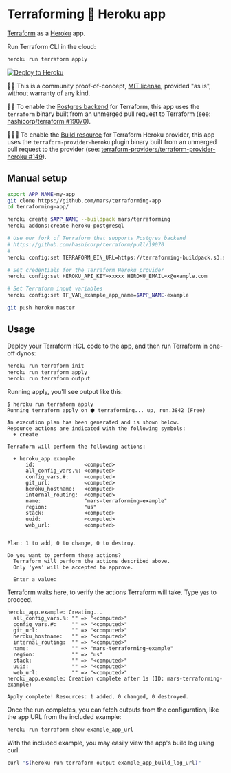 Terraforming 🌱 Heroku app
===========================

[Terraform](https://www.terraform.io/) as a [Heroku](https://www.heroku.com/) app.

Run Terraform CLI in the cloud:

```bash
heroku run terraform apply
```

[![Deploy to Heroku](https://www.herokucdn.com/deploy/button.svg)](https://heroku.com/deploy)

🔬🚧 This is a community proof-of-concept, [MIT license](LICENSE), provided "as is", without warranty of any kind.

🌲🔥 To enable the [Postgres backend](https://github.com/mars/terraform/blob/v0.11.9-pg.02/website/docs/backends/types/pg.html.md) for Terraform, this app uses the `terraform` binary built from an unmerged pull request to Terraform (see: [hashicorp/terraform #19070](https://github.com/hashicorp/terraform/pull/19070)).

🌲🔥🔥 To enable the [Build resource](https://github.com/mars/terraform-provider-heroku/blob/v1.6.0-build_resource.01/website/docs/r/build.html.markdown) for Terraform Heroku provider, this app uses the `terraform-provider-heroku` plugin binary built from an unmerged pull request to the provider (see: [terraform-providers/terraform-provider-heroku #149](https://github.com/terraform-providers/terraform-provider-heroku/pull/149)).

Manual setup
------------

```bash
export APP_NAME=my-app
git clone https://github.com/mars/terraforming-app
cd terraforming-app/

heroku create $APP_NAME --buildpack mars/terraforming
heroku addons:create heroku-postgresql

# Use our fork of Terraform that supports Postgres backend
# https://github.com/hashicorp/terraform/pull/19070
# 
heroku config:set TERRAFORM_BIN_URL=https://terraforming-buildpack.s3.amazonaws.com/terraform_0.11.9-pg.02_linux_amd64.zip

# Set credentials for the Terraform Heroku provider
heroku config:set HEROKU_API_KEY=xxxxx HEROKU_EMAIL=x@example.com

# Set Terraform input variables
heroku config:set TF_VAR_example_app_name=$APP_NAME-example

git push heroku master
```

Usage
-----

Deploy your Terraform HCL code to the app, and then run Terraform in one-off dynos:

```bash
heroku run terraform init
heroku run terraform apply
heroku run terraform output
```

Running apply, you'll see output like this:

```
$ heroku run terraform apply
Running terraform apply on ⬢ terraforming... up, run.3842 (Free)

An execution plan has been generated and is shown below.
Resource actions are indicated with the following symbols:
  + create

Terraform will perform the following actions:

  + heroku_app.example
      id:                <computed>
      all_config_vars.%: <computed>
      config_vars.#:     <computed>
      git_url:           <computed>
      heroku_hostname:   <computed>
      internal_routing:  <computed>
      name:              "mars-terraforming-example"
      region:            "us"
      stack:             <computed>
      uuid:              <computed>
      web_url:           <computed>


Plan: 1 to add, 0 to change, 0 to destroy.

Do you want to perform these actions?
  Terraform will perform the actions described above.
  Only 'yes' will be accepted to approve.

  Enter a value: 
```

Terraform waits here, to verify the actions Terraform will take. Type `yes` to proceed.

```
heroku_app.example: Creating...
  all_config_vars.%: "" => "<computed>"
  config_vars.#:     "" => "<computed>"
  git_url:           "" => "<computed>"
  heroku_hostname:   "" => "<computed>"
  internal_routing:  "" => "<computed>"
  name:              "" => "mars-terraforming-example"
  region:            "" => "us"
  stack:             "" => "<computed>"
  uuid:              "" => "<computed>"
  web_url:           "" => "<computed>"
heroku_app.example: Creation complete after 1s (ID: mars-terraforming-example)

Apply complete! Resources: 1 added, 0 changed, 0 destroyed.
```

Once the run completes, you can fetch outputs from the configuration, like the app URL from the included example:

```bash
heroku run terraform show example_app_url
```

With the included example, you may easily view the app's build log using curl:

```bash
curl "$(heroku run terraform output example_app_build_log_url)"
```

